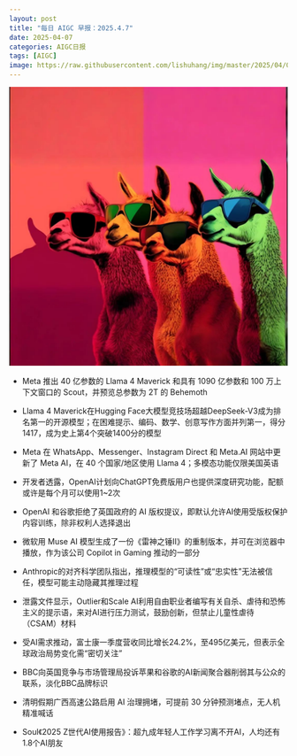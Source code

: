 ```yaml
---
layout: post
title: "每日 AIGC 早报：2025.4.7"
date: 2025-04-07
categories: AIGC日报
tags: [AIGC]
image: https://raw.githubusercontent.com/lishuhang/img/master/2025/04/0407-d.jpg
---
```


![封面图](https://raw.githubusercontent.com/lishuhang/img/master/2025/04/0407-d.jpg)

  - Meta 推出 40 亿参数的 Llama 4 Maverick 和具有 1090 亿参数和 100 万上下文窗口的 Scout，并预览总参数为 2T 的 Behemoth

  - Llama 4 Maverick在Hugging Face大模型竞技场超越DeepSeek-V3成为排名第一的开源模型；在困难提示、编码、数学、创意写作方面并列第一，得分1417，成为史上第4个突破1400分的模型

  - Meta 在 WhatsApp、Messenger、Instagram Direct 和 Meta.AI 网站中更新了 Meta AI，在 40 个国家/地区使用 Llama 4；多模态功能仅限美国英语

  - 开发者透露，OpenAI计划向ChatGPT免费版用户也提供深度研究功能，配额或许是每个月可以使用1~2次

  - OpenAI 和谷歌拒绝了英国政府的 AI 版权提议，即默认允许AI使用受版权保护内容训练，除非权利人选择退出

  - 微软用 Muse AI 模型生成了一份《雷神之锤II》的重制版本，并可在浏览器中播放，作为该公司 Copilot in Gaming 推动的一部分

  - Anthropic的对齐科学团队指出，推理模型的“可读性”或“忠实性”无法被信任，模型可能主动隐藏其推理过程

  - 泄露文件显示，Outlier和Scale AI利用自由职业者编写有关自杀、虐待和恐怖主义的提示语，来对AI进行压力测试，鼓励创新，但禁止儿童性虐待（CSAM）材料

  - 受AI需求推动，富士康一季度营收同比增长24.2%，至495亿美元，但表示全球政治局势变化需“密切关注”

  - BBC向英国竞争与市场管理局投诉苹果和谷歌的AI新闻聚合器削弱其与公众的联系，淡化BBC品牌标识

  - 清明假期广西高速公路启用 AI 治理拥堵，可提前 30 分钟预测堵点，无人机精准喊话

  - Soul《2025 Z世代AI使用报告》：超九成年轻人工作学习离不开AI，人均还有1.8个AI朋友